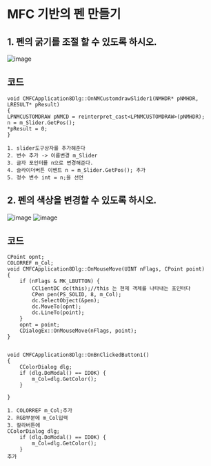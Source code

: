 # 	MFC 기반의 펜 만들기

## 1. 펜의 굵기를 조절 할 수 있도록 하시오.
![image](https://github.com/JunYoung0404/visualprogramming/assets/50895748/96531ea0-cbec-45d2-8fb0-5260d86fdc03)
## 코드

```
void CMFCApplication8Dlg::OnNMCustomdrawSlider1(NMHDR* pNMHDR, LRESULT* pResult)
{
LPNMCUSTOMDRAW pNMCD = reinterpret_cast<LPNMCUSTOMDRAW>(pNMHDR);
n = m_Slider.GetPos();
*pResult = 0;
}

1. slider도구상자를 추가해준다
2. 변수 추가 -> 이름변경 m_Slider
3. 글자 포인터를 n으로 변경해준다.
4. 슬라이더버튼 이벤트 n = m_Slider.GetPos(); 추가
5. 정수 변수 int = n;을 선언

```
## 2. 펜의 색상을 변경할 수 있도록 하시오.
![image](https://github.com/JunYoung0404/visualprogramming/assets/50895748/6485b54b-5274-410c-8f55-e07cbb4a195a)
![image](https://github.com/JunYoung0404/visualprogramming/assets/50895748/7434e122-c775-4c16-8a85-1cf8fde99050)

## 코드
```
CPoint opnt;
COLORREF m_Col;
void CMFCApplication8Dlg::OnMouseMove(UINT nFlags, CPoint point)
{
	if (nFlags & MK_LBUTTON) {
		CClientDC dc(this);//this 는 현제 객체를 나타내는 포인터다
		CPen pen(PS_SOLID, 8, m_Col);
		dc.SelectObject(&pen);
		dc.MoveTo(opnt);
		dc.LineTo(point);
	}
	opnt = point;
	CDialogEx::OnMouseMove(nFlags, point);
}


void CMFCApplication8Dlg::OnBnClickedButton1()
{
	CColorDialog dlg;
	if (dlg.DoModal() == IDOK) {
		m_Col=dlg.GetColor();
	}

}

1. COLORREF m_Col;추가
2. RGB부분에 m_Col입력
3. 칼라버튼에
CColorDialog dlg;
	if (dlg.DoModal() == IDOK) {
		m_Col=dlg.GetColor();
	}
추가
```
